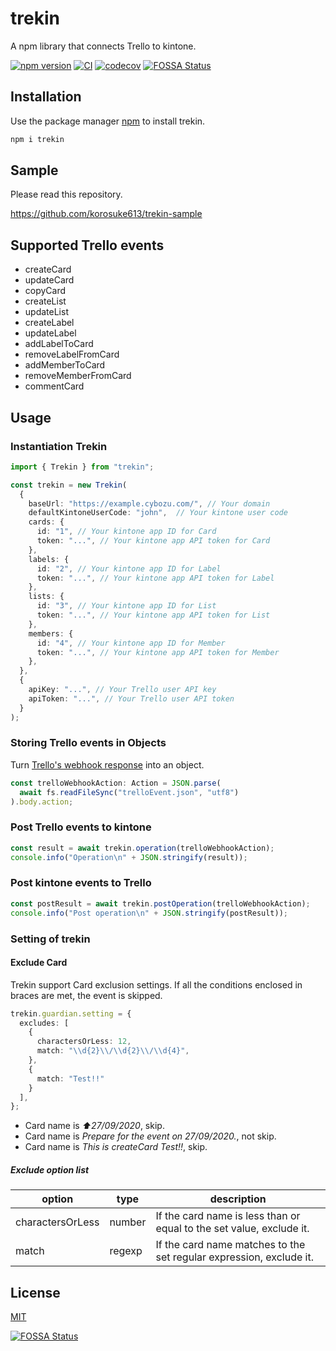 # trekin
A npm library that connects Trello to kintone.

[![npm version](https://badge.fury.io/js/trekin.svg)](https://www.npmjs.com/package/trekin) [![CI](https://github.com/korosuke613/trekin/workflows/CI/badge.svg)](https://github.com/korosuke613/trekin/actions?query=workflow%3ACI) [![codecov](https://codecov.io/gh/korosuke613/trekin/branch/master/graph/badge.svg?token=5lTvndP77g)](https://codecov.io/gh/korosuke613/trekin)
[![FOSSA Status](https://app.fossa.com/api/projects/git%2Bgithub.com%2Fkorosuke613%2Ftrekin.svg?type=shield)](https://app.fossa.com/projects/git%2Bgithub.com%2Fkorosuke613%2Ftrekin?ref=badge_shield)


## Installation

Use the package manager [npm](https://docs.npmjs.com/about-npm/) to install trekin.

```bash
npm i trekin
```

## Sample
Please read this repository.

https://github.com/korosuke613/trekin-sample

## Supported Trello events
- createCard
- updateCard
- copyCard
- createList
- updateList
- createLabel
- updateLabel
- addLabelToCard
- removeLabelFromCard
- addMemberToCard
- removeMemberFromCard
- commentCard

## Usage

### Instantiation Trekin
```typescript
import { Trekin } from "trekin";

const trekin = new Trekin(
  {
    baseUrl: "https://example.cybozu.com/", // Your domain
    defaultKintoneUserCode: "john",  // Your kintone user code
    cards: {
      id: "1", // Your kintone app ID for Card
      token: "...", // Your kintone app API token for Card
    },
    labels: {
      id: "2", // Your kintone app ID for Label
      token: "...", // Your kintone app API token for Label
    },
    lists: {
      id: "3", // Your kintone app ID for List
      token: "...", // Your kintone app API token for List
    },
    members: {
      id: "4", // Your kintone app ID for Member
      token: "...", // Your kintone app API token for Member
    },
  },
  {
    apiKey: "...", // Your Trello user API key
    apiToken: "...", // Your Trello user API token
  }
);
```

### Storing Trello events in Objects
Turn [Trello's webhook response](https://developer.atlassian.com/cloud/trello/guides/rest-api/webhooks/#example-webhook-response) into an object.

```typescript
const trelloWebhookAction: Action = JSON.parse(
  await fs.readFileSync("trelloEvent.json", "utf8")
).body.action;
```

### Post Trello events to kintone

```typescript
const result = await trekin.operation(trelloWebhookAction);
console.info("Operation\n" + JSON.stringify(result));
```

### Post kintone events to Trello

```typescript
const postResult = await trekin.postOperation(trelloWebhookAction);
console.info("Post operation\n" + JSON.stringify(postResult));
```

### Setting of trekin

#### Exclude Card
Trekin support Card exclusion settings.
If all the conditions enclosed in braces are met, the event is skipped.

```typescript
trekin.guardian.setting = {
  excludes: [
    {
      charactersOrLess: 12,
      match: "\\d{2}\\/\\d{2}\\/\\d{4}",
    },
    {
      match: "Test!!"
    }
  ],
};
```

- Card name is *⬆️27/09/2020*, skip.
- Card name is *Prepare for the event on 27/09/2020.*, not skip.
- Card name is *This is createCard Test!!*, skip.

##### Exclude option list

|option|type|description|
|---|---|---|
|charactersOrLess|number|If the card name is less than or equal to the set value, exclude it.|
|match|regexp|If the card name matches to the set regular expression, exclude it.|


## License
[MIT](https://choosealicense.com/licenses/mit/)

[![FOSSA Status](https://app.fossa.com/api/projects/git%2Bgithub.com%2Fkorosuke613%2Ftrekin.svg?type=large)](https://app.fossa.com/projects/git%2Bgithub.com%2Fkorosuke613%2Ftrekin?ref=badge_large)